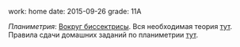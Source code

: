 work: home
date: 2015-09-26
grade: 11A

*Планиметрия*: [Вокруг биссектрисы](static/files/2015-09-26-dz-plane.pdf). Вся необходимая теория [тут](static/files/kalinin-573-574.pdf). Правила сдачи домашних заданий по планиметрии [тут](pages/kontrol/).